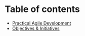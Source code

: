 # Table of contents

* [Practical Agile Development](README.md)
* [Objectives & Initiatives](objectives-and-initiatives.md)
